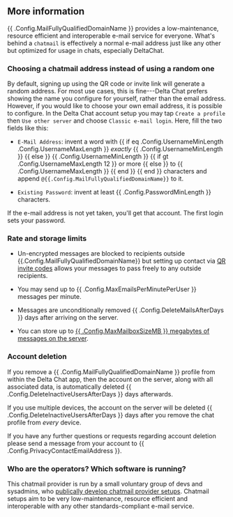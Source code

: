 
## More information 

{{ .Config.MailFullyQualifiedDomainName }} provides a low-maintenance, resource efficient and 
interoperable e-mail service for everyone. What's behind a `chatmail` is 
effectively a normal e-mail address just like any other but optimized 
for usage in chats, especially DeltaChat.

### Choosing a chatmail address instead of using a random one

By default, signing up using the QR code or invite link will generate a random address. For most use cases, this is fine---Delta Chat prefers showing the name you configure for yourself, rather than the email address.  However, if you would like to choose your own email address, it is possible to configure.  In the Delta Chat account setup you may tap `Create a profile` then `Use other server` and choose `Classic e-mail login`. Here, fill the two fields like this: 

- `E-Mail Address`: invent a word with
{{ if eq .Config.UsernameMinLength .Config.UsernameMaxLength }}
  *exactly* {{ .Config.UsernameMinLength }}
{{ else }}
  {{ .Config.UsernameMinLength }}
  {{ if gt .Config.UsernameMaxLength 12 }}
    or more
  {{ else }}
    to {{ .Config.UsernameMaxLength }}
  {{ end }}
{{ end }}
  characters
  and append `@{{.Config.MailFullyQualifiedDomainName}}` to it.

- `Existing Password`: invent at least {{ .Config.PasswordMinLength }} characters.

If the e-mail address is not yet taken, you'll get that account. 
The first login sets your password. 


### Rate and storage limits 

- Un-encrypted messages are blocked to recipients outside
  {{.Config.MailFullyQualifiedDomainName}} but setting up contact via [QR invite codes](https://delta.chat/en/help#howtoe2ee) 
  allows your messages to pass freely to any outside recipients.

- You may send up to {{ .Config.MaxEmailsPerMinutePerUser }} messages per minute.

- Messages are unconditionally removed {{ .Config.DeleteMailsAfterDays }} days after arriving on the server.

- You can store up to [{{ .Config.MaxMailboxSizeMB }} megabytes of messages on the server](https://delta.chat/en/help#what-happens-if-i-turn-on-delete-old-messages-from-server).


### <a name="account-deletion"></a> Account deletion 

If you remove a {{ .Config.MailFullyQualifiedDomainName }} profile from within the Delta Chat app, 
then the account on the server, along with all associated data, is automatically
deleted {{ .Config.DeleteInactiveUsersAfterDays }} days afterwards. 

If you use multiple devices, the account on the server will be deleted {{
.Config.DeleteInactiveUsersAfterDays }} days after you remove the chat profile
from *every* device.

If you have any further questions or requests regarding account deletion
please send a message from your account to {{ .Config.PrivacyContactEmailAddress }}. 


### Who are the operators? Which software is running? 

This chatmail provider is run by a small voluntary group of devs and sysadmins,
who [publically develop chatmail provider setups](https://github.com/deltachat/chatmail).
Chatmail setups aim to be very low-maintenance, resource efficient and 
interoperable with any other standards-compliant e-mail service. 
